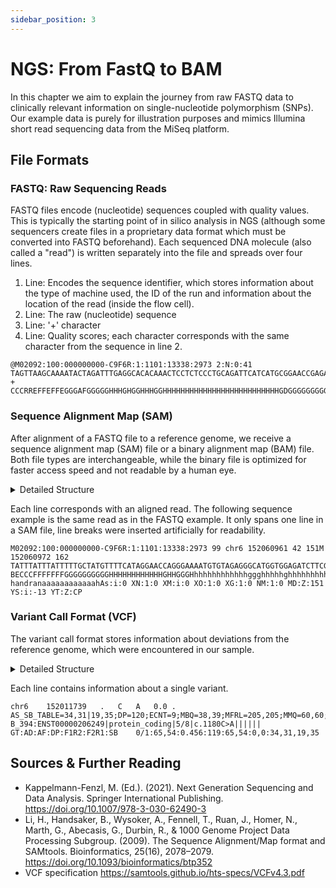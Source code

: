 ```yaml
---
sidebar_position: 3
---
```

# NGS: From FastQ to BAM

In this chapter we aim to explain the journey from raw FASTQ data to clinically relevant information on single-nucleotide polymorphism (SNPs).
Our example data is purely for illustration purposes and mimics Illumina short read sequencing data from the MiSeq platform.

## File Formats
### FASTQ: Raw Sequencing Reads
FASTQ files encode (nucleotide) sequences coupled with quality values.
This is typically the starting point of in silico analysis in NGS (although some sequencers create files in a proprietary data format which must be converted into FASTQ beforehand).
Each sequenced DNA molecule (also called a "read") is written separately into the file and spreads over four lines.
1. Line: Encodes the sequence identifier, which stores information about the type of machine used, the ID of the run and information about the location of the read (inside the flow cell).
2. Line: The raw (nucleotide) sequence
3. Line: '+' character
4. Line: Quality scores; each character corresponds with the same character from the sequence in line 2.

```
@M02092:100:000000000-C9F6R:1:1101:13338:2973 2:N:0:41
TAGTTAAGCAAAATACTAGATTTGAGGCACACAAACTCCTCTCCCTGCAGATTCATCATGCGGAACCGAGATGATGTAGCCAGCAGCATGTCGAAGATCTCCACCATGCCCTCTACACATTTTCCCTGGTTCCTATGAAAACATAGCAAAA
+
CCCRREFFEFFEGGGAFGGGGGHHHGHGGHHHGGHHHHHHHHHHHHHHHHHHHHHHHHHHGDGGGGGGGGGGHHHHHHHHHHHGHHHHHHHHHHGGGHHHHHHHHHGHHHHHHHHHHHHHHHHHHHHHHHHHHHGHHGHGHHHHHHHHFHG
```

### Sequence Alignment Map (SAM)

After alignment of a FASTQ file to a reference genome, we receive a sequence alignment map (SAM) file or a binary alignment map (BAM) file.
Both file types are interchangeable, while the binary file is optimized for faster access speed and not readable by a human eye.

<details>
    <summary>Detailed Structure</summary>
    
Each line consists of at least 11 mandatory columns:

| # | Column |           Description           |
|:---:|:-----:|:-------------------------------------:|
| 1   | QNAME | Query template NAME (e.g., sequence identifier)  |
| 2   | FLAG  | bitwise FLAG (e.g., if read is paired) |
| 3   | RNAME | References sequence NAME (e.g., chromosome name) |
| 4   | POS   | leftmost mapping position   |
| 5   | MAPQ  | mapping Quality |
| 6   | CIGAR | Concise Idiosyncratic Gapped Alignment Report (CIGAR) string |
| 7   | RNEXT | ref. name of the mate/next read |
| 8   | PNEXT | position of the mate/next read  |
| 9   | TLEN  | observed Template length   |
| 10  | SEQ   | segment sequence |
| 11  | QUAL  | quality score |

.
</details>

Each line corresponds with an aligned read.
The following sequence example is the same read as in the FASTQ example.
It only spans one line in a SAM file, line breaks were inserted artificially for readability.
```
M02092:100:000000000-C9F6R:1:1101:13338:2973 99 chr6 152060961 42 151M 152060972 162
TATTTATTTATTTTTGCTATGTTTTCATAGGAACCAGGGAAAATGTGTAGAGGGCATGGTGGAGATCTTCGACATGCTGCTGGCTACATCATCTCGGTTCCGCATGATGAATCTGCAGGGAGAGGAGTTTGTGCCTCAAATCTATTATT
BECCCFFFFFFFGGGGGGGGGGHHHHHHHHHHHHGHHGGGHhhhhhhhhhhhhggghhhhhghhhhhhhhhhggghunhhhhhghnuuuuhhhhHhgggghggggghtthhhhhHhhhhgggggghghhh
handranaaaaaaaaaaaahAs:i:0 XN:1:0 XM:i:0 XO:1:0 XG:1:0 NM:1:0 MD:Z:151 YS:i:-13 YT:Z:CP
```
### Variant Call Format (VCF)
The variant call format stores information about deviations from the reference genome, which were encountered in our sample.

<details>
    <summary>Detailed Structure</summary>
There are eight mandatory columns.

| # | Description |  |
|:---:|:---:|---|
| 1 | CHROM | Chromosome |
| 2 | POS | leftmost 1-based position |
| 3 | ID | identifier, e.g., a dbSNP rs identifier; if unknown a "." |
| 4 | REF | reference base(s) |
| 5 | ALT | list of alternative allele(s) |
| 6 | QUAL | quality score |
| 7 | FILTER | "PASS" or reason of failure; "." if unknown |
| 8 | INFO     | list of key-value pairs (fields) describing the variation |
| 9 | FORMAT | (optional) list of fields for describing the samples|
| + | SAMPLEs | For each (optional) sample described in the file, values are given for the fields listed in FORMAT |

.

</details>

Each line contains information about a single variant.


```
chr6	152011739	.	C	A	0.0	.	AS_SB_TABLE=34,31|19,35;DP=120;ECNT=9;MBQ=38,39;MFRL=205,205;MMQ=60,60;MPOS=64;POPAF=7.30;TLOD=199.26;ANN=A|structural_interaction_variant|HIGH|ESR1|ENSG00000091831|interaction|2B23:B_353-B_394:ENST00000206249|protein_coding|5/8|c.1180C>A||||||	GT:AD:AF:DP:F1R2:F2R1:SB	0/1:65,54:0.456:119:65,54:0,0:34,31,19,35
```

##  Sources & Further Reading
- Kappelmann-Fenzl, M. (Ed.). (2021). Next Generation Sequencing and Data Analysis. Springer International Publishing. https://doi.org/10.1007/978-3-030-62490-3
- Li, H., Handsaker, B., Wysoker, A., Fennell, T., Ruan, J., Homer, N., Marth, G., Abecasis, G., Durbin, R., & 1000 Genome Project Data Processing Subgroup. (2009). The Sequence Alignment/Map format and SAMtools. Bioinformatics, 25(16), 2078–2079. https://doi.org/10.1093/bioinformatics/btp352
- VCF specification https://samtools.github.io/hts-specs/VCFv4.3.pdf